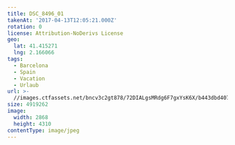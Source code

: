 ```yaml
---
title: DSC_8496_01
takenAt: '2017-04-13T12:05:21.000Z'
rotation: 0
license: Attribution-NoDerivs License
geo:
  lat: 41.415271
  lng: 2.166066
tags:
  - Barcelona
  - Spain
  - Vacation
  - Urlaub
url: >-
  //images.ctfassets.net/bncv3c2gt878/72DIALgsMRdg6F7gxYsK6X/b443dbd4076a50401b2f160035268d90/dsc_8496_01_33236279554_o
size: 4919262
image:
  width: 2868
  height: 4310
contentType: image/jpeg
---
```


